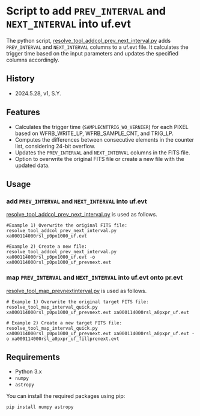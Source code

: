 # Script to add `PREV_INTERVAL` and `NEXT_INTERVAL` into uf.evt 

The python script, [resolve_tool_addcol_prev_next_interval.py](https://github.com/yamadasuzaku/rksysoft/blob/main/resolve/util/resolve_tool_addcol_prev_next_interval.py) adds `PREV_INTERVAL` and `NEXT_INTERVAL` columns to a uf.evt file. 
It calculates the trigger time based on the input parameters and updates the specified columns accordingly.

## History

- 2024.5.28, v1, S.Y.

## Features

- Calculates the trigger time (`SAMPLECNTTRIG_WO_VERNIER`) for each PIXEL based on WFRB_WRITE_LP, WFRB_SAMPLE_CNT, and TRIG_LP. 
- Computes the differences between consecutive elements in the counter list, considering 24-bit overflow.
- Updates the `PREV_INTERVAL` and `NEXT_INTERVAL` columns in the FITS file.
- Option to overwrite the original FITS file or create a new file with the updated data.

## Usage

### add `PREV_INTERVAL` and `NEXT_INTERVAL` into uf.evt

[resolve_tool_addcol_prev_next_interval.py](https://github.com/yamadasuzaku/rksysoft/blob/main/resolve/util/resolve_tool_addcol_prev_next_interval.py) is used as follows. 

``` bash:
#Example 1) Overwrite the original FITS file:
resolve_tool_addcol_prev_next_interval.py xa000114000rsl_p0px1000_uf.evt 

#Example 2) Create a new file:
resolve_tool_addcol_prev_next_interval.py xa000114000rsl_p0px1000_uf.evt -o xa000114000rsl_p0px1000_uf_prevnext.evt
``` 

### map `PREV_INTERVAL` and `NEXT_INTERVAL` into uf.evt onto pr.evt

[resolve_tool_map_prevnextinterval.py](https://github.com/yamadasuzaku/rksysoft/blob/main/resolve/util/resolve_tool_map_prevnextinterval.py) is used as follows. 


``` bash:
# Example 1) Overwrite the original target FITS file:
resolve_tool_map_interval_quick.py xa000114000rsl_p0px1000_uf_prevnext.evt xa000114000rsl_a0pxpr_uf.evt 

# Example 2) Create a new target FITS file:
resolve_tool_map_interval_quick.py xa000114000rsl_p0px1000_uf_prevnext.evt xa000114000rsl_a0pxpr_uf.evt -o xa000114000rsl_a0pxpr_uf_fillprenext.evt
``` 

## Requirements

- Python 3.x
- `numpy`
- `astropy`

You can install the required packages using pip:

```sh
pip install numpy astropy
